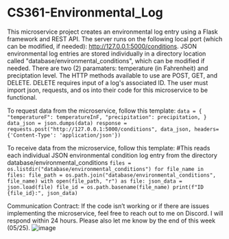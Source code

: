 # CS361-Environmental_Log

This microservice project creates an environmental log entry using a Flask framework and REST API. The server runs on the following local port (which can be modified, if needed): http://127.0.0.1:5000/conditions. JSON environmental log entries are stored individually in a directory location called "database/environmental_conditions", which can be modified if needed. There are two (2) paramaters: temperature (in Fahrenheit) and preciptation level. The HTTP methods available to use are POST, GET, and DELETE. DELETE requires input of a log's associated ID.
The user must import json, requests, and os into their code for this microservice to be functional.  

To request data from the microservice, follow this template:
    `data = {
        "temperatureF": temperatureInF,
        "precipitation": precipitation,
    }
    data_json = json.dumps(data)
    response = requests.post("http://127.0.0.1:5000/conditions", data_json, headers={'Content-Type': 'application/json'})`

To receive data from the microservice, follow this template:
#This reads each individual JSON environmental condition log entry from the directory database/environmental_conditions
    `files = os.listdir("database/environmental_conditions")
    for file_name in files:
        file_path = os.path.join("database/environmental_conditions", file_name)
        with open(file_path, "r") as file:
            json_data = json.load(file)
            file_id = os.path.basename(file_name)
            print(f"ID {file_id}:", json_data)`

Communication Contract:
If the code isn’t working or if there are issues implementing the microservice, feel free to reach out to me on Discord. I will respond within 24 hours. Please also let me know by the end of this week (05/25).
![image](https://github.com/elizabeth-gitcode/CS361-Environmental_Log/assets/167137109/d26fe12c-eeca-48ab-a02a-7d7fb4e4ced7)
